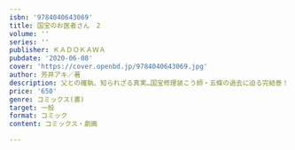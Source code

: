 ```yaml
---
isbn: '9784040643069'
title: 国宝のお医者さん　2
volume: ''
series: ''
publisher: ＫＡＤＯＫＡＷＡ
pubdate: '2020-06-08'
cover: 'https://cover.openbd.jp/9784040643069.jpg'
author: 芳井アキ／著
description: 父との確執、知られざる真実…国宝修理装こう師・五條の過去に迫る完結巻！
price: '650'
genre: コミックス(書)
target: 一般
format: コミック
content: コミックス・劇画

---
```

